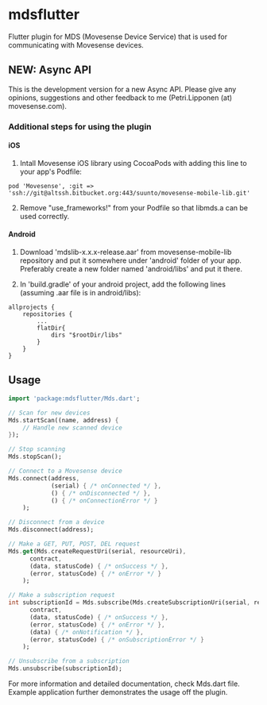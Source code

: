 # mdsflutter

Flutter plugin for MDS (Movesense Device Service) that is used for communicating with Movesense devices.

## NEW: Async API

This is the development version for a new Async API. Please give any opinions, suggestions and other feedback to me (Petri.Lipponen (at) movesense.com).


### Additional steps for using the plugin

#### iOS

1. Intall Movesense iOS library using CocoaPods with adding this line to your app's Podfile:
  ```
  pod 'Movesense', :git => 'ssh://git@altssh.bitbucket.org:443/suunto/movesense-mobile-lib.git'
  ```

2. Remove "use_frameworks!" from your Podfile so that libmds.a can be used correctly.

#### Android

1. Download 'mdslib-x.x.x-release.aar' from movesense-mobile-lib repository and put it somewhere under 'android' folder of your app. Preferably create a new folder named 'android/libs' and put it there.

2. In 'build.gradle' of your android project, add the following lines (assuming .aar file is in android/libs):
```
allprojects {
    repositories {
        ...
        flatDir{
            dirs "$rootDir/libs"
        }
    }
}
```
## Usage

```dart
import 'package:mdsflutter/Mds.dart';

// Scan for new devices
Mds.startScan((name, address) {
    // Handle new scanned device
});

// Stop scanning
Mds.stopScan();

// Connect to a Movesense device
Mds.connect(address,
            (serial) { /* onConnected */ },
            () { /* onDisconnected */ },
            () { /* onConnectionError */ }
    );

// Disconnect from a device
Mds.disconnect(address);

// Make a GET, PUT, POST, DEL request
Mds.get(Mds.createRequestUri(serial, resourceUri),
      contract,
      (data, statusCode) { /* onSuccess */ },
      (error, statusCode) { /* onError */ }
    );

// Make a subscription request
int subscriptionId = Mds.subscribe(Mds.createSubscriptionUri(serial, resourceUri),
      contract,
      (data, statusCode) { /* onSuccess */ },
      (error, statusCode) { /* onError */ },
      (data) { /* onNotification */ },
      (error, statusCode) { /* onSubscriptionError */ }
    );

// Unsubscribe from a subscription
Mds.unsubscribe(subscriptionId);
```
For more information and detailed documentation, check Mds.dart file. Example
application further demonstrates the usage off the plugin.
